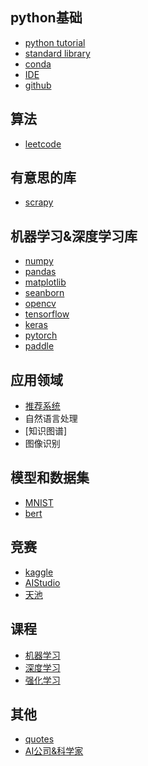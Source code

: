 ## python基础
- [python tutorial](./python)
- [standard library](./python-lib)
- [conda](./conda)
- [IDE](./IDE)
- [github](./github)
## 算法 
- [leetcode](./leetcode)
## 有意思的库 
 - [scrapy](./scrapy)


## 机器学习&深度学习库
- [numpy](./numpy)
- [pandas](./pandas)
- [matplotlib](./matplotlib)
- [seanborn](./seanborn)
- [opencv](./opencv)
- [tensorflow](./tensorflow)
- [keras](./keras)
- [pytorch](./pytorch)
- [paddle](./paddle)

## 应用领域
- [推荐系统](https://dl.acm.org/doi/pdf/10.1145/2988450.2988454)
- 自然语言处理
- [知识图谱]
- 图像识别

## 模型和数据集
- [MNIST](./mnist)
- [bert](./bert)

## 竞赛
- [kaggle](./kaggle)
- [AIStudio](./AIStudio)
- [天池](./tianch)

## 课程
- [机器学习](./machine-learning)
- [深度学习](./deep-learning)
- [强化学习](./reinforcement-learning)

## 其他
- [quotes](quotes/quotes.md)
- [AI公司&科学家](./company&scientist)
